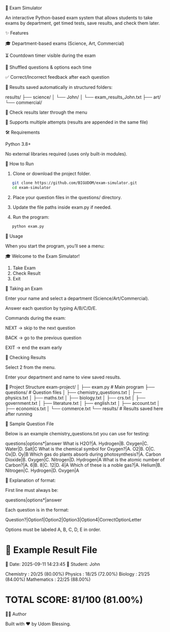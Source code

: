 📘 Exam Simulator

An interactive Python-based exam system that allows students to take exams by department, get timed tests, save results, and check them later.

✨ Features

🎓 Department-based exams (Science, Art, Commercial)

⏳ Countdown timer visible during the exam

🎲 Shuffled questions & options each time

✅ Correct/Incorrect feedback after each question

📁 Results saved automatically in structured folders:

results/
    ├── science/
    │     └── John/
    │          └── exam_results_John.txt
    ├── art/
    └── commercial/


📜 Check results later through the menu

📌 Supports multiple attempts (results are appended in the same file)

🛠️ Requirements

Python 3.8+

No external libraries required (uses only built-in modules).

🚀 How to Run

1. Clone or download the project folder.
```bash
   git clone https://github.com/BIGUDOM/exam-simulator.git
   cd exam-simulator 
```

2. Place your question files in the questions/ directory.

3. Update the file paths inside exam.py if needed.

4. Run the program:
``` bash
   python exam.py
 ```


📖 Usage

When you start the program, you’ll see a menu:

🎓 Welcome to the Exam Simulator!
1. Take Exam
2. Check Result
3. Exit

🔹 Taking an Exam

Enter your name and select a department (Science/Art/Commercial).

Answer each question by typing A/B/C/D/E.

Commands during the exam:

NEXT → skip to the next question

BACK → go to the previous question

EXIT → end the exam early

🔹 Checking Results

Select 2 from the menu.

Enter your department and name to view saved results.

📂 Project Structure
exam-project/
│
├── exam.py              # Main program
├── questions/           # Question files
│   ├── chemistry_questions.txt
│   ├── physics.txt
│   ├── maths.txt
│   ├── biology.txt
│   ├── crs.txt
│   ├── government.txt
│   ├── literature.txt
│   ├── english.txt
│   ├── account.txt
│   ├── economics.txt
│   └── commerce.txt
└── results/             # Results saved here after running

📝 Sample Question File

Below is an example chemistry_questions.txt you can use for testing:

questions|options*|answer
What is H2O?|A. Hydrogen|B. Oxygen|C. Water|D. Salt|C
What is the chemical symbol for Oxygen?|A. O2|B. O|C. Ox|D. Oy|B
Which gas do plants absorb during photosynthesis?|A. Carbon Dioxide|B. Oxygen|C. Nitrogen|D. Hydrogen|A
What is the atomic number of Carbon?|A. 6|B. 8|C. 12|D. 4|A
Which of these is a noble gas?|A. Helium|B. Nitrogen|C. Hydrogen|D. Oxygen|A


📌 Explanation of format:

First line must always be:

questions|options*|answer


Each question is in the format:

Question?|Option1|Option2|Option3|Option4|CorrectOptionLetter


Options must be labeled A, B, C, D, E in order.

📅 Example Result File
============================================================
📅 Date: 2025-09-11 14:23:45
👤 Student: John

Chemistry      : 20/25 (80.00%)
Physics        : 18/25 (72.00%)
Biology        : 21/25 (84.00%)
Mathematics    : 22/25 (88.00%)

TOTAL SCORE: 81/100 (81.00%)
============================================================

👨‍💻 Author

Built with ❤️ by Udom Blessing.
